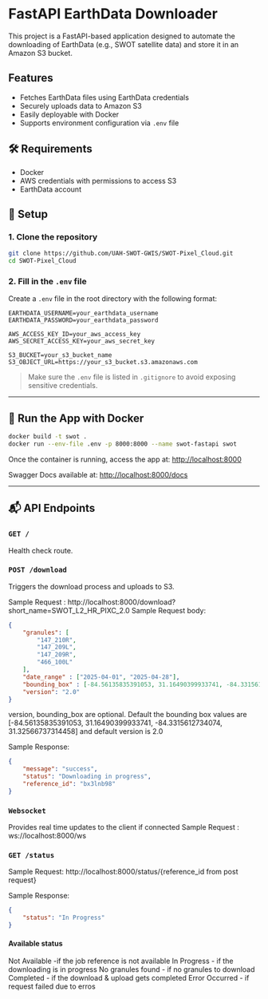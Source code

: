 
# FastAPI EarthData Downloader

This project is a FastAPI-based application designed to automate the downloading of EarthData (e.g., SWOT satellite data) and store it in an Amazon S3 bucket.

## Features

- Fetches EarthData files using EarthData credentials
- Securely uploads data to Amazon S3
- Easily deployable with Docker
- Supports environment configuration via `.env` file

## 🛠️ Requirements

- Docker
- AWS credentials with permissions to access S3
- EarthData account

## 🔧 Setup

### 1. Clone the repository

```bash
git clone https://github.com/UAH-SWOT-GWIS/SWOT-Pixel_Cloud.git
cd SWOT-Pixel_Cloud
```

### 2. Fill in the `.env` file

Create a `.env` file in the root directory with the following format:

```
EARTHDATA_USERNAME=your_earthdata_username
EARTHDATA_PASSWORD=your_earthdata_password

AWS_ACCESS_KEY_ID=your_aws_access_key
AWS_SECRET_ACCESS_KEY=your_aws_secret_key

S3_BUCKET=your_s3_bucket_name
S3_OBJECT_URL=https://your_s3_bucket.s3.amazonaws.com
```

> Make sure the `.env` file is listed in `.gitignore` to avoid exposing sensitive credentials.

---

## 🚀 Run the App with Docker

```bash
docker build -t swot .
docker run --env-file .env -p 8000:8000 --name swot-fastapi swot
```

Once the container is running, access the app at: [http://localhost:8000](http://localhost:8000)

Swagger Docs available at: [http://localhost:8000/docs](http://localhost:8000/docs)

---

## 📬 API Endpoints

### `GET /`

Health check route.

### `POST /download`

Triggers the download process and uploads to S3.

Sample Request :  http://localhost:8000/download?short_name=SWOT_L2_HR_PIXC_2.0
Sample Request body:
```json
{
    "granules": [
        "147_210R",
        "147_209L",
        "147_209R",
        "466_100L"
    ],
    "date_range" : ["2025-04-01", "2025-04-28"],
    "bounding_box" : [-84.56135835391053, 31.16490399933741, -84.3315612734074, 31.32566737314458],
    "version": "2.0"
}
```
version, bounding_box are optional. Default the bounding box values are [-84.56135835391053, 31.16490399933741, -84.3315612734074, 31.32566737314458] and default version is 2.0

Sample Response:
```json
{
    "message": "success",
    "status": "Downloading in progress",
    "reference_id": "bx3lnb98"
}
```
### `Websocket`

Provides real time updates to the client if connected
Sample Request : ws://localhost:8000/ws

### `GET /status`

Sample Request: http://localhost:8000/status/{reference_id from post request}

Sample Response:
```json
{
    "status": "In Progress"
}
```
#### Available status
Not Available -if the job reference is not available
In Progress - if the downloading is in progress
No granules found - if no granules to download
Completed - if the download & upload gets completed
Error Occurred - if request failed due to erros
